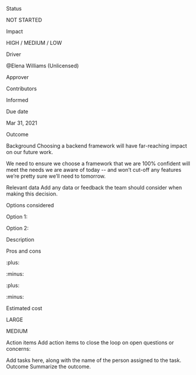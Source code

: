 Status

NOT STARTED

Impact

HIGH / MEDIUM / LOW

Driver

@Elena Williams (Unlicensed) 

Approver

 

Contributors

 

Informed

 

Due date

Mar 31, 2021

Outcome

 

Background
Choosing a backend framework will have far-reaching impact on our future work.

We need to ensure we choose a framework that we are 100% confident will meet the needs we are aware of today -- and won’t cut-off any features we’re pretty sure we’ll need to tomorrow.

Relevant data
Add any data or feedback the team should consider when making this decision.

Options considered
 

Option 1:

Option 2:

Description

 

 

Pros and cons

:plus:

:minus:

:plus:

:minus:

Estimated cost

LARGE

MEDIUM

Action items
Add action items to close the loop on open questions or concerns:


Add tasks here, along with the name of the person assigned to the task.
Outcome
Summarize the outcome.